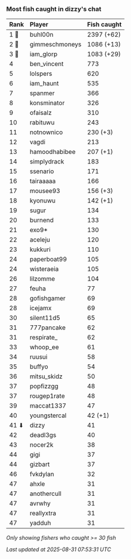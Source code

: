 ### Most fish caught in dizzy's chat

| Rank  | Player         | Fish caught |
|:------|:---------------|:------------|
| 1 🥇  | buhl00n        | 2397 (+62)  |
| 2 🥈  | gimmeschmoneys | 1086 (+13)  |
| 3 🥉  | iam_glorp      | 1083 (+29)  |
| 4     | ben_vincent    | 773         |
| 5     | lolspers       | 620         |
| 6     | iam_haunt      | 535         |
| 7     | spanmer        | 366         |
| 8     | konsminator    | 326         |
| 9     | ofaisalz       | 310         |
| 10    | rabituwu       | 243         |
| 11    | notnownico     | 230 (+3)    |
| 12    | vagdi          | 213         |
| 13    | hamoodhabibee  | 207 (+1)    |
| 14    | simplydrack    | 183         |
| 15    | ssenario       | 171         |
| 16    | tairaaaaa      | 166         |
| 17    | mousee93       | 156 (+3)    |
| 18    | kyonuwu        | 142 (+1)    |
| 19    | sugur          | 134         |
| 20    | burnend        | 133         |
| 21    | exo9*          | 130         |
| 22    | aceleju        | 120         |
| 23    | kukkuri        | 110         |
| 24    | paperboat99    | 105         |
| 24    | wisteraeia     | 105         |
| 26    | lilzomme       | 104         |
| 27    | feuha          | 77          |
| 28    | gofishgamer    | 69          |
| 28    | icejamx        | 69          |
| 30    | silent11d5     | 65          |
| 31    | 777pancake     | 62          |
| 31    | respirate_     | 62          |
| 33    | whoop_ee       | 61          |
| 34    | ruusui         | 58          |
| 35    | buffyo         | 54          |
| 36    | mitsu_skidz    | 50          |
| 37    | popfizzgg      | 48          |
| 37    | rougep1rate    | 48          |
| 39    | maccat1337     | 47          |
| 40    | youngstercal   | 42 (+1)     |
| 41 ⬇  | dizzy          | 41          |
| 42    | deadl3gs       | 40          |
| 43    | nocer2k        | 38          |
| 44    | gigi           | 37          |
| 44    | gizbart        | 37          |
| 46    | fvkdylan       | 32          |
| 47    | ahxle          | 31          |
| 47    | anothercull    | 31          |
| 47    | avrwhy         | 31          |
| 47    | reallyxtra     | 31          |
| 47    | yadduh         | 31          |

_Only showing fishers who caught >= 30 fish_

_Last updated at 2025-08-31 07:53:31 UTC_